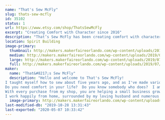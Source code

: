 ```yaml
---
name: "That's Sew McFly"
slug: thats-sew-mcfly
id: 35102
status: 1
url: https://www.etsy.com/shop/ThatsSewMcFly
excerpt: "Creating Comfort with Character since 2016"
description: "That’s Sew McFly has been creating comfort with character since 2016.  Handcrafted, high quality, unique, eco-friendly, and reusable items include coasters, microwave bowl cozies, hot/cold packs, and heating pads. Choose from dozens of styles in a variety of fandom favorites and more!  Thanks to your support, a portion of proceeds goes to charity every month."
location: Spirit Building
image-primary:
  thumbnail: http://makers.makerfaireorlando.com/wp-content/uploads/2019/07/featureimage-1-150x150.jpg
  medium: http://makers.makerfaireorlando.com/wp-content/uploads/2019/07/featureimage-1-300x225.jpg
  large: http://makers.makerfaireorlando.com/wp-content/uploads/2019/07/featureimage-1-1024x768.jpg
  full: http://makers.makerfaireorlando.com/wp-content/uploads/2019/07/featureimage-1.jpg
maker:
  name: "That&#8217;s Sew McFly"
  description: "Hello and welcome to That's Sew McFly!
I taught myself how to sew about five years ago, and as I've made various items over the years, I have found my love for comfort items, such as heating pads, hot/cold packs, and bowl cozies, both as gifts and for personal use.
Do you need comfort in your life?  Do you know somebody who does?  I am hoping, in some small way, to provide that comfort for you and your loved ones, while using fun, fandom fabrics!  
With every purchase from my shop, you are helping a small business grow, and I cannot thank you enough.  Also with every purchase, you will be helping a great cause, because one tenth of my profits go towards select charities throughout the year.  Thanks for making a positive difference not only in my life, but also in the world!
I work happily from home, surrounded by my loving husband and numerous cats and dogs."
  image-primary: http://makers.makerfaireorlando.com/wp-content/uploads/2019/07/mewithsign-1.jpg
last-modified-db: "2019-10-28 13:31:43"
last-exported: "2020-05-07 10:33:42"
---
```

